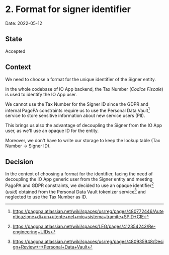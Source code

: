 # 2. Format for signer identifier

Date: 2022-05-12

## State

Accepted

## Context

We need to choose a format for the unique identifier of the Signer entity.

In the whole codebase of IO App backend, the Tax Number (_Codice Fiscale_) is
used to identify the IO App user.

We cannot use the Tax Number for the Signer ID since the GDPR and internal
PagoPA constraints require us to use the Personal Data Vault[^PDV] service
to store sensitive information about new service users (PII).

This brings us also the advantage of decoupling the Signer
from the IO App user, as we'll use an opaque ID for the entity.

Moreover, we don't have to write our storage to keep the lookup table
(Tax Number -> Signer ID).

## Decision

In the context of choosing a format for the identifier, facing the need of decoupling
the IO App generic user from the Signer entity and meeting PagoPA and GDPR constraints,
we decided to use an opaque identifier[^UID] (_uuid_) obtained from the Personal Data Vault
tokenizer service[^PDVDR] and neglected to use the Tax Number as ID.

[^PDV]: https://pagopa.atlassian.net/wiki/spaces/usrreg/pages/480772446/Autenticazione+di+un+utente+nel+mio+sistema+tramite+SPID+CIE
[^UID]: https://pagopa.atlassian.net/wiki/spaces/LEG/pages/412354243/Re-engineering+UIDs
[^PDVDR]: https://pagopa.atlassian.net/wiki/spaces/usrreg/pages/480935948/Design+Review+-+Personal+Data+Vault
